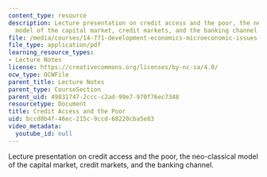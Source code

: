 ```yaml
---
content_type: resource
description: Lecture presentation on credit access and the poor, the neo-classical
  model of the capital market, credit markets, and the banking channel.
file: /media/courses/14-771-development-economics-microeconomic-issues-and-policy-models-fall-2008/bccd8b4f46ec215c9ccd68220cba5e83_lec21_22.pdf
file_type: application/pdf
learning_resource_types:
- Lecture Notes
license: https://creativecommons.org/licenses/by-nc-sa/4.0/
ocw_type: OCWFile
parent_title: Lecture Notes
parent_type: CourseSection
parent_uid: 49831747-2ccc-c2ad-99e7-970f76ec7348
resourcetype: Document
title: Credit Access and the Poor
uid: bccd8b4f-46ec-215c-9ccd-68220cba5e83
video_metadata:
  youtube_id: null
---
```

Lecture presentation on credit access and the poor, the neo-classical model of the capital market, credit markets, and the banking channel.